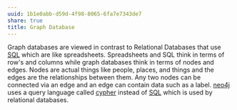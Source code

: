 ```yaml
---
uuid: 1b1e0abb-d59d-4f98-8065-6fa7e7343de7
share: true
title: Graph Database
---
```

Graph databases are viewed in contrast to Relational Databases that use [SQL](/9bf437f1-b997-4df7-9cb5-d1dcb65fb892) which are like spreadsheets. Spreadsheets and SQL think in terms of row's and columns while graph databases think in terms of nodes and edges. Nodes are actual things like people, places, and things and the edges are the relationships between them. Any two nodes can be connected via an edge and an edge can contain data such as a label. [neo4j](/5453bdde-1d90-4ae8-8b82-62ce1936bb53) uses a query language called [cypher](/6cae1c13-b46d-40a2-9f7d-91bfef18bdff) instead of [SQL](/9bf437f1-b997-4df7-9cb5-d1dcb65fb892) which is used by relational databases.